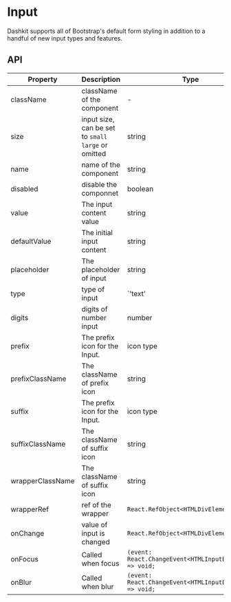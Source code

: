 # Input

Dashkit supports all of Bootstrap's default form styling in addition to a handful of new input types and features.

<div id="demos"></div>

## API

| Property | Description | Type | Default |
| --- | --- | --- | --- |
| className | className of the component | - | - |
| size | input size, can be set to `small` `large` or omitted | string | default |
| name | name of the component | string | - |
| disabled | disable the componnet | boolean | false |
| value | The input content value | string | - |
| defaultValue | The initial input content | string | - |
| placeholder | The placeholder of input | string | - |
| type | type of input | `'text' | 'password' | 'number'` | text |
| digits | digits of number input | number | - |
| prefix | The prefix icon for the Input. | icon type | - |
| prefixClassName | The className of prefix icon | string | - |
| suffix | The prefix icon for the Input. | icon type | - |
| suffixClassName | The className of suffix icon | string | - |
| wrapperClassName | The className of suffix icon | string | - |
| wrapperRef | ref of the wrapper | `React.RefObject<HTMLDivElement>` | - |
| onChange | value of input is changed | `React.RefObject<HTMLDivElement>` | - |
| onFocus | Called when focus | `(event: React.ChangeEvent<HTMLInputElement>) => void;` | - |
| onBlur | Called when blur | `(event: React.ChangeEvent<HTMLInputElement>) => void;` | - |
